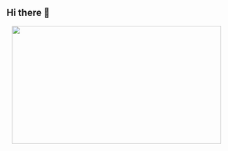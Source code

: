 ## Hi there 👋

<div id="header" align="center">
  <img src="[https://giphy.com/embed/L1R1tvI9svkIWwpVYr](https://i.giphy.com/media/v1.Y2lkPTc5MGI3NjExbGxveG5udWc3YWQ2cHV4eW5kZnJ1eWExemx6bzF5cDV6NHNrOTdlNyZlcD12MV9pbnRlcm5hbF9naWZfYnlfaWQmY3Q9Zw/L1R1tvI9svkIWwpVYr/giphy.gif)" width="480" height="271">
</div>

<!--
**Shannon-Kioko/Shannon-Kioko** is a ✨ _special_ ✨ repository because its `README.md` (this file) appears on your GitHub profile.

Here are some ideas to get you started:

- 🔭 I’m currently working on ...
- 🌱 I’m currently learning ...
- 👯 I’m looking to collaborate on ...
- 🤔 I’m looking for help with ...
- 💬 Ask me about ...
- 📫 How to reach me: ...
- 😄 Pronouns: ...
- ⚡ Fun fact: ...
-->
